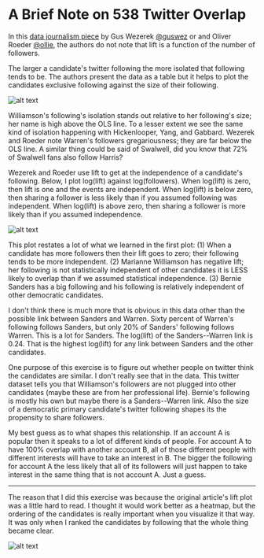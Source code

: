 # A Brief Note on 538 Twitter Overlap


In this [data journalism piece](https://fivethirtyeight.com/features/which-2020-candidates-have-the-most-in-common-on-twitter/) by Gus Wezerek [@guswez](https://twitter.com/guswez) or and Oliver Roeder [@ollie](https://twitter.com/ollie),  the authors do not note that lift is a function of the number of followers.  

The larger a candidate's twitter following the more isolated that following tends to be. The authors present the data as a table but it helps to plot the candidates exclusive following against the size of their following. 

![alt text](https://github.com/JTS3/asides/blob/master/sharedbytwo_exclusivefollowers_followers.png "Exclusive Followers v Followers")

Williamson's following's isolation stands out relative to her following's size; her name is high above the OLS line.  To a lesser extent we see the same kind of isolation happening with Hickenlooper, Yang, and Gabbard.  Wezerek and Roeder note Warren's followers gregariousness; they are far below the OLS line.  A similar thing could be said of Swalwell, did you know that 72% of Swalwell fans also follow Harris? 

Wezerek and Roeder use lift to get at the independence of a candidate's following.  Below, I plot log(lift) against log(followers). When log(lift) is zero, then lift is one and the events are independent.  When log(lift) is below zero, then sharing a follower is less likely than if you assumed following was independent. When log(lift) is above zero, then sharing a follower is more likely than if you assumed independence. 

![alt text](https://github.com/JTS3/asides/blob/master/sharedbytwo_loglift_logfollowers.png "Lift v Followers")

This plot restates a lot of what we learned in the first plot:  (1) When a candidate has more followers then their lift goes to zero; their following tends to be more independent.  (2) Marianne Williamson has negative lift; her following is not statistically independent of other candidates it is LESS likely to overlap than if we assumed statistical independence.   (3) Bernie Sanders has a big following and his following is relatively independent of other democratic candidates.

I don't think there is much more that is obvious in this data other than the possible link between Sanders and Warren.  Sixty percent of Warren's following follows Sanders, but only 20% of Sanders' following follows Warren.  This is a lot for Sanders.  The log(lift) of the Sanders--Warren link is 0.24.  That is the highest log(lift) for any link between Sanders and the other candidates.   

One purpose of this exercise is to figure out whether people on twitter think the candidates are similar.  I don't really see that in the data.   This twitter dataset tells you that Williamson's followers are not plugged into other candidates (maybe these are from her professional life).  Bernie's following is mostly his own but maybe there is a Sanders--Warren link.  Also the size of a democratic primary candidate's twitter following shapes its the propensity to share followers. 

My best guess as to what shapes this relationship.  If an account A is popular then it speaks to a lot of different kinds of people. For account A to have 100% overlap with another account B, all of those different people with different interests will have to take an interest in B.  The bigger the following for account A the less likely that all of its followers will just happen to take interest in the same thing that is not account A.   Just a guess. 

---

The reason that I did this exercise was because the original article's lift plot was a little hard to read. I thought it would work better as a heatmap, but the ordering of the candidates is really important when you visualize it that way.  It was only when I ranked the candidates by following that the whole thing became clear. 

![alt text](https://github.com/JTS3/asides/blob/master/sharedbytwo_loglift.png "Log(lift) ranked by following")

